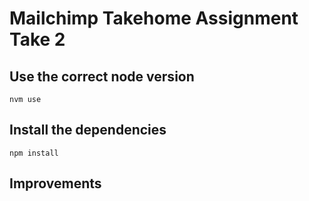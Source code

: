 # Mailchimp Takehome Assignment Take 2

## Use the correct node version

```
nvm use
```

## Install the dependencies

```
npm install
```

## Improvements
